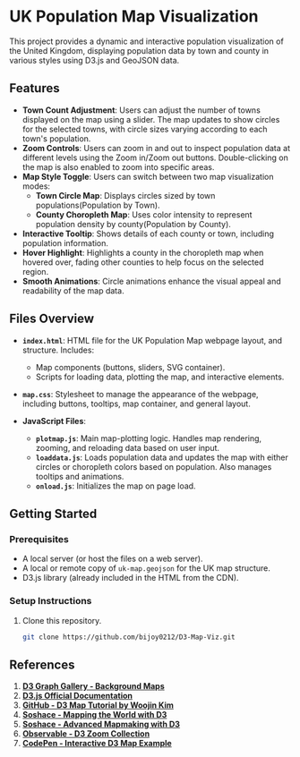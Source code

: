 # UK Population Map Visualization

This project provides a dynamic and interactive population visualization of the United Kingdom, displaying population data by town and county in various styles using D3.js and GeoJSON data.

## Features

- **Town Count Adjustment**: Users can adjust the number of towns displayed on the map using a slider. The map updates to show circles for the selected towns, with circle sizes varying according to each town's population.
- **Zoom Controls**: Users can zoom in and out to inspect population data at different levels using the Zoom in/Zoom out buttons. Double-clicking on the map is also enabled to zoom into specific areas.
- **Map Style Toggle**: Users can switch between two map visualization modes:
  - **Town Circle Map**: Displays circles sized by town populations(Population by Town).
  - **County Choropleth Map**: Uses color intensity to represent population density by county(Population by County).
- **Interactive Tooltip**: Shows details of each county or town, including population information.
- **Hover Highlight**: Highlights a county in the choropleth map when hovered over, fading other counties to help focus on the selected region.
- **Smooth Animations**: Circle animations enhance the visual appeal and readability of the map data.

## Files Overview

- **`index.html`**: HTML file for the UK Population Map webpage layout, and structure. Includes:
  - Map components (buttons, sliders, SVG container).
  - Scripts for loading data, plotting the map, and interactive elements.

- **`map.css`**: Stylesheet to manage the appearance of the webpage, including buttons, tooltips, map container, and general layout.

- **JavaScript Files**:
  - **`plotmap.js`**: Main map-plotting logic. Handles map rendering, zooming, and reloading data based on user input.
  - **`loaddata.js`**: Loads population data and updates the map with either circles or choropleth colors based on population. Also manages tooltips and animations.
  - **`onload.js`**: Initializes the map on page load.

## Getting Started

### Prerequisites

- A local server (or host the files on a web server).
- A local or remote copy of `uk-map.geojson` for the UK map structure.
- D3.js library (already included in the HTML from the CDN).

### Setup Instructions

1. Clone this repository.
   ```bash
   git clone https://github.com/bijoy0212/D3-Map-Viz.git

## References

1. **[D3 Graph Gallery - Background Maps](https://d3-graph-gallery.com/backgroundmap.html)**  
2. **[D3.js Official Documentation](https://d3js.org/)**  
3. **[GitHub - D3 Map Tutorial by Woojin Kim](https://github.com/woojink/d3-map-tutorial)**
4. **[Soshace - Mapping the World with D3](https://soshace.com/2020/01/21/mapping-the-world-creating-beautiful-maps-and-populating-them-with-data-using-d3-js/)**
5. **[Soshace - Advanced Mapmaking with D3](https://soshace.com/2020/03/11/advanced-mapmaking-using-d3-d3-scale-and-d3-zoom-with-changing-data-to-create-sophisticated-maps/)**
6. **[Observable - D3 Zoom Collection](https://observablehq.com/collection/@d3/d3-zoom)**
7. **[CodePen - Interactive D3 Map Example](https://codepen.io/bwiacek/pen/pXZEvK)**

